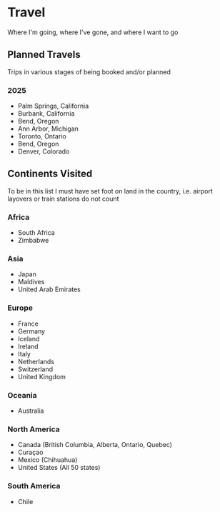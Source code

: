 # Travel
Where I'm going, where I've gone, and where I want to go

## Planned Travels  
Trips in various stages of being booked and/or planned


### 2025
- Palm Springs, California
- Burbank, California
- Bend, Oregon
- Ann Arbor, Michigan
- Toronto, Ontario
- Bend, Oregon
- Denver, Colorado

## Continents Visited
To be in this list I must have set foot on land in the country, i.e. airport layovers or train stations do not count

### Africa
- South Africa
- Zimbabwe  

### Asia
- Japan
- Maldives
- United Arab Emirates

### Europe
- France
- Germany
- Iceland
- Ireland
- Italy
- Netherlands
- Switzerland
- United Kingdom

### Oceania
- Australia

### North America
- Canada (British Columbia, Alberta, Ontario, Quebec) 
- Curaçao  
- Mexico (Chihuahua)
- United States (All 50 states)

### South America
- Chile

